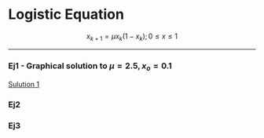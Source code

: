 # Logistic Equation

$$x_{k+1}=\mu x_k(1-x_k);	0\leq x\leq 1$$

---

### Ej1 - Graphical solution to  $\mu=2.5,x_o=0.1$

[Sulution 1](https://www.google.com "ej1.jl")

### Ej2

### Ej3


